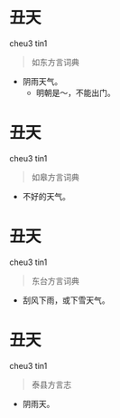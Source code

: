# 丑天
cheu3 tin1
> 如东方言词典
- 阴雨天气。
  - 明朝是～，不能出门。

# 丑天
cheu3 tin1
> 如皋方言词典
- 不好的天气。

# 丑天
cheu3 tin1
> 东台方言词典
- 刮风下雨，或下雪天气。

# 丑天
cheu3 tin1
> 泰县方言志
- 阴雨天。

